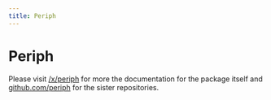 ```yaml
---
title: Periph
---
```


# Periph

Please visit [/x/periph](/x/periph) for more the documentation for the package
itself and [github.com/periph](https://github.com/periph) for the sister
repositories.
